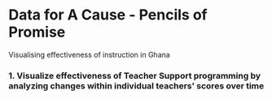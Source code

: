 # Data for A Cause - Pencils of Promise

Visualising effectiveness of instruction in Ghana

### 1. Visualize effectiveness of Teacher Support programming by analyzing changes within individual teachers' scores over time




